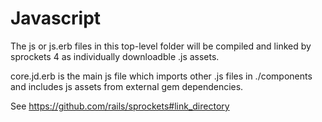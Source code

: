 # Javascript

The js or js.erb files in this top-level folder will be compiled and linked
by sprockets 4 as individually downloadble .js assets.

core.jd.erb is the main js file which imports other .js files in
./components and includes js assets from external gem dependencies.

See https://github.com/rails/sprockets#link_directory
